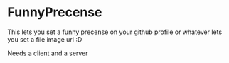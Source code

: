 # FunnyPrecense

This lets you set a funny precense on your github profile or whatever lets you set a file image url :D

Needs a client and a server